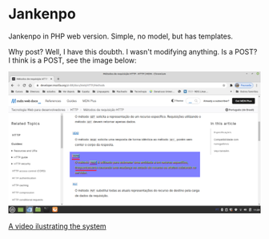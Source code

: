 # Jankenpo

Jankenpo in PHP web version. Simple, no model, but has templates.

Why post? Well, I have this doubth. I wasn't modifying anything. Is a POST? I think is a POST, see the image below:

![HTTP verbs](http-verbs.png)

[A video ilustrating the system](https://www.youtube.com/watch?v=fZqGAG7y1Nc)